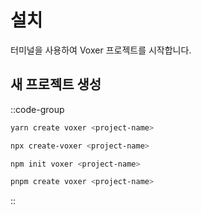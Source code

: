 # 설치

터미널을 사용하여 Voxer 프로젝트를 시작합니다.

## 새 프로젝트 생성

::code-group
  ```bash [Yarn]
  yarn create voxer <project-name>
  ```
  ```bash [NPX]
  npx create-voxer <project-name>
  ```
  ```bash [NPM]
  npm init voxer <project-name>
  ```
  ```bash [PNPM]
  pnpm create voxer <project-name>
  ```
::